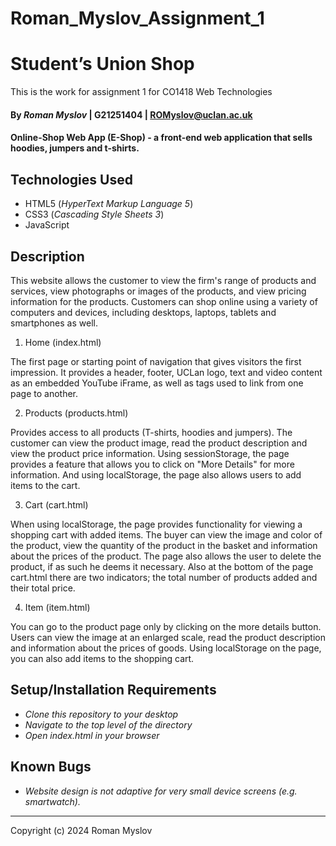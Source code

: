 # Roman_Myslov_Assignment_1

# Student’s Union Shop

This is the work for assignment 1 for CO1418 Web Technologies

#### By _**Roman Myslov**_ | G21251404 | ROMyslov@uclan.ac.uk

#### Online-Shop Web App (E-Shop) - a front-end web application that sells hoodies, jumpers and t-shirts.

## Technologies Used

* HTML5 (_HyperText Markup Language 5_)
* CSS3 (_Cascading Style Sheets 3_)
* JavaScript

## Description

This website allows the customer to view the firm's range of products and services, view photographs or images of the products, and view pricing information for the products. Customers can shop online using a variety of computers and devices, including desktops, laptops, tablets and smartphones as well.

1. Home (index.html)
 
The first page or starting point of navigation that gives visitors the first impression. It provides a header, footer, UCLan logo, text and video content as an embedded YouTube iFrame, as well as tags used to link from one page to another.
 
2. Products (products.html)

Provides access to all products (T-shirts, hoodies and jumpers). The customer can view the product image, read the product description and view the product price information. Using sessionStorage, the page provides a feature that allows you to click on "More Details" for more information. And using localStorage, the page also allows users to add items to the cart.
 
3. Cart (cart.html)
 
When using localStorage, the page provides functionality for viewing a shopping cart with added items. The buyer can view the image and color of the product, view the quantity of the product in the basket and information about the prices of the product. The page also allows the user to delete the product, if as such he deems it necessary. Also at the bottom of the page cart.html there are two indicators; the total number of products added and their total price.

4. Item (item.html)

You can go to the product page only by clicking on the more details button. Users can view the image at an enlarged scale, read the product description and information about the prices of goods. Using localStorage on the page, you can also add items to the shopping cart.

## Setup/Installation Requirements

* _Clone this repository to your desktop_
* _Navigate to the top level of the directory_
* _Open index.html in your browser_

## Known Bugs

* _Website design is not adaptive for very small device screens (e.g. smartwatch)._

___________________________________
Copyright (c) 2024 Roman Myslov
